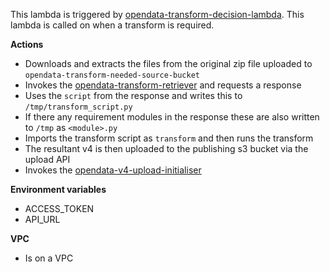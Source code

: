 This lambda is triggered by [opendata-transform-decision-lambda](https://github.com/ONS-OpenData/dp-opendata-upload/blob/main/opendata-transform-decision-lambda). This lambda is called on when a transform is required.

**Actions**
- Downloads and extracts the files from the original zip file uploaded to `opendata-transform-needed-source-bucket`
- Invokes the [opendata-transform-retriever](https://github.com/ONS-OpenData/dp-opendata-upload/blob/main/opendata-transform-retriever) and requests a response
- Uses the `script` from the response and writes this to `/tmp/transform_script.py` 
- If there any requirement modules in the response these are also written to `/tmp` as `<module>.py`
- Imports the transform script as `transform` and then runs the transform
- The resultant v4 is then uploaded to the publishing s3 bucket via the upload API
- Invokes the [opendata-v4-upload-initialiser](https://github.com/ONS-OpenData/dp-opendata-upload/blob/main/opendata-v4-upload-initialiser)

**Environment variables**
- ACCESS_TOKEN 
- API_URL

**VPC**
- Is on a VPC
